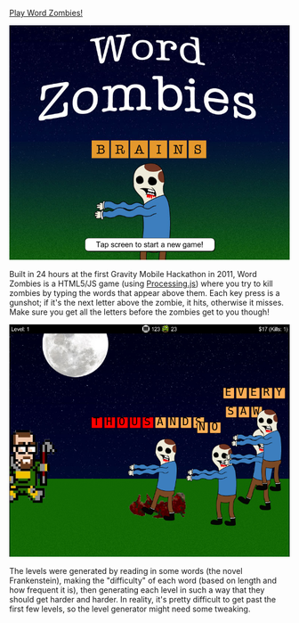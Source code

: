 <a href="http://static.wblinks.com/word-zombies">Play Word Zombies!</a>

![Main menu screen of Word Zombies](/img/screenshots/mainmenu.png)

Built in 24 hours at the first Gravity Mobile Hackathon in 2011, Word Zombies is a HTML5/JS game (using <a href="http://processingjs.org/">Processing.js</a>) where you try to kill zombies by typing the words that appear above them. Each key press is a gunshot; if it's the next letter above the zombie, it hits, otherwise it misses. Make sure you get all the letters before the zombies get to you though!

![Intense gameplay action](/img/screenshots/ingame.png)

The levels were generated by reading in some words (the novel Frankenstein), making the "difficulty" of each word (based on length and how frequent it is), then generating each level in such a way that they should get harder and harder. In reality, it's pretty difficult to get past the first few levels, so the level generator might need some tweaking.

